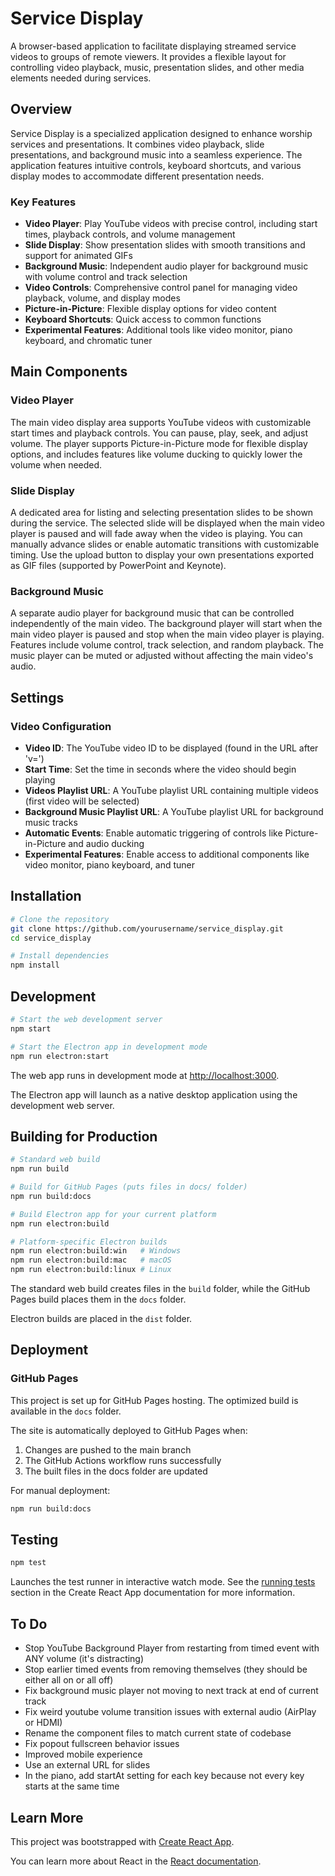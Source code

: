 # Service Display

A browser-based application to facilitate displaying streamed service videos to groups of remote viewers. It provides a flexible layout for controlling video playback, music, presentation slides, and other media elements needed during services.

## Overview

Service Display is a specialized application designed to enhance worship services and presentations. It combines video playback, slide presentations, and background music into a seamless experience. The application features intuitive controls, keyboard shortcuts, and various display modes to accommodate different presentation needs.

### Key Features

- **Video Player**: Play YouTube videos with precise control, including start times, playback controls, and volume management
- **Slide Display**: Show presentation slides with smooth transitions and support for animated GIFs
- **Background Music**: Independent audio player for background music with volume control and track selection
- **Video Controls**: Comprehensive control panel for managing video playback, volume, and display modes
- **Picture-in-Picture**: Flexible display options for video content
- **Keyboard Shortcuts**: Quick access to common functions
- **Experimental Features**: Additional tools like video monitor, piano keyboard, and chromatic tuner

## Main Components

### Video Player
The main video display area supports YouTube videos with customizable start times and playback controls. You can pause, play, seek, and adjust volume. The player supports Picture-in-Picture mode for flexible display options, and includes features like volume ducking to quickly lower the volume when needed.

### Slide Display
A dedicated area for listing and selecting presentation slides to be shown during the service. The selected slide will be displayed when the main video player is paused and will fade away when the video is playing. You can manually advance slides or enable automatic transitions with customizable timing. Use the upload button to display your own presentations exported as GIF files (supported by PowerPoint and Keynote).

### Background Music
A separate audio player for background music that can be controlled independently of the main video. The background player will start when the main video player is paused and stop when the main video player is playing. Features include volume control, track selection, and random playback. The music player can be muted or adjusted without affecting the main video's audio.

## Settings

### Video Configuration
- **Video ID**: The YouTube video ID to be displayed (found in the URL after 'v=')
- **Start Time**: Set the time in seconds where the video should begin playing
- **Videos Playlist URL**: A YouTube playlist URL containing multiple videos (first video will be selected)
- **Background Music Playlist URL**: A YouTube playlist URL for background music tracks
- **Automatic Events**: Enable automatic triggering of controls like Picture-in-Picture and audio ducking
- **Experimental Features**: Enable access to additional components like video monitor, piano keyboard, and tuner

## Installation

```bash
# Clone the repository
git clone https://github.com/yourusername/service_display.git
cd service_display

# Install dependencies
npm install
```

## Development

```bash
# Start the web development server
npm start

# Start the Electron app in development mode
npm run electron:start
```

The web app runs in development mode at [http://localhost:3000](http://localhost:3000).

The Electron app will launch as a native desktop application using the development web server.

## Building for Production

```bash
# Standard web build
npm run build

# Build for GitHub Pages (puts files in docs/ folder)
npm run build:docs

# Build Electron app for your current platform
npm run electron:build

# Platform-specific Electron builds
npm run electron:build:win   # Windows
npm run electron:build:mac   # macOS
npm run electron:build:linux # Linux
```

The standard web build creates files in the `build` folder, while the GitHub Pages build places them in the `docs` folder.

Electron builds are placed in the `dist` folder.

## Deployment

### GitHub Pages
This project is set up for GitHub Pages hosting. The optimized build is available in the `docs` folder.

The site is automatically deployed to GitHub Pages when:
1. Changes are pushed to the main branch
2. The GitHub Actions workflow runs successfully
3. The built files in the docs folder are updated

For manual deployment:
```bash
npm run build:docs
```

## Testing

```bash
npm test
```

Launches the test runner in interactive watch mode. See the [running tests](https://facebook.github.io/create-react-app/docs/running-tests) section in the Create React App documentation for more information.

## To Do
- Stop YouTube Background Player from restarting from timed event with ANY volume (it's distracting)
- Stop earlier timed events from removing themselves (they should be either all on or all off)
- Fix background music player not moving to next track at end of current track
- Fix weird youtube volume transition issues with external audio (AirPlay or HDMI)
- Rename the component files to match current state of codebase
- Fix popout fullscreen behavior issues
- Improved mobile experience
- Use an external URL for slides
- In the piano, add startAt setting for each key because not every key starts at the same time

## Learn More

This project was bootstrapped with [Create React App](https://github.com/facebook/create-react-app).

You can learn more about React in the [React documentation](https://reactjs.org/).
